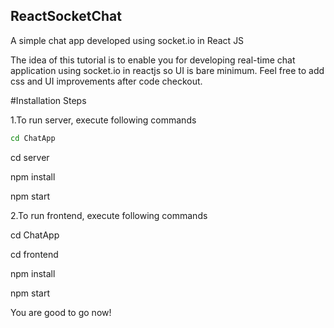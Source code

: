 ## ReactSocketChat

A simple chat app developed using socket.io in React JS

The idea of this tutorial is to enable you for developing real-time chat application using socket.io in reactjs so UI is bare minimum. Feel free to add css and UI improvements after code checkout.

#Installation Steps

1.To run server, execute following commands

```bash 
cd ChatApp
```

cd server

npm install

npm start

2.To run frontend, execute following commands

cd ChatApp

cd frontend

npm install

npm start

You are good to go now!
